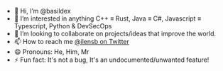 - 👋 Hi, I’m @basildex
- 👀 I’m interested in anything C++ ≡ Rust, Java ≡ C#, Javascript ≡ Typescript, Python & DevSecOps
- 💞️ I’m looking to collaborate on projects/ideas that improve the world.
- 📫 How to reach me [@ilensb on Twitter](https://twitter.com/IlensB)
- 😄 Pronouns: He, Him, Mr
- ⚡ Fun fact: It's not a bug, It's an undocumented/unwanted feature!

<!---
basildex/basildex is a ✨ special ✨ repository because its `README.md` (this file) appears on your GitHub profile.
You can click the Preview link to take a look at your changes.
--->
